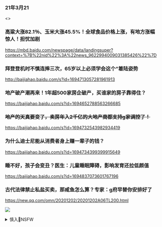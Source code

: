 ### 21年3月21
<>

### 高粱大涨82.1％、玉米大涨45.5%！全球食品价格上涨，有地方涨幅惊人！担忧加剧
<https://mbd.baidu.com/newspage/data/landingsuper?context=%7B%22nid%22%3A%22news_9622994009031385426%22%7D>

### 拜登登机时不慎连摔三次，65岁以上必须学会这个“着陆姿势
<http://baijiahao.baidu.com/s?id=1694713057281961913>

### 地产破产潮再来！1年超500家房企破产，买谁家的房子靠得住？
<https://baijiahao.baidu.com/s?id=1694652788563266685>

### ~~地产的天真要变了，卖房年入2千亿的大地产商都支持g家调控了！~~
<https://baijiahao.baidu.com/s?id=1694732543982934419>

### 为什么迪士尼能从消费者身上赚一辈子的钱？
<https://baijiahao.baidu.com/s?id=1694734399399915649>

### 睡不好，孩子会变丑？医生：儿童睡眠障碍，影响发育还拉低颜值
<https://baijiahao.baidu.com/s?id=1694837073601767196>

### 古代法律禁止私盐买卖，那咸鱼怎么算？专家：g府早替你安排好了
<https://new.qq.com/omn/20201202/20201202A06TL200.html>

![](https://inews.gtimg.com/newsapp_bt/0/12851994425/)

<details><summary>慎入🔞NSFW</summary>

Not Safe For Work
<img src="https://upload.wikimedia.org/wikipedia/commons/thumb/d/d3/Biohazard_Symbol_Specification.png/210px-Biohazard_Symbol_Specification.png">

<details><summary><b>风险自理Use At Your Own Risk🈲</summary>


### 古代法律禁止私盐买卖，那咸鱼怎么算？专家：g府早替你安排好了
<https://new.qq.com/omn/20201202/20201202A06TL200.html>


</details>
</details>
